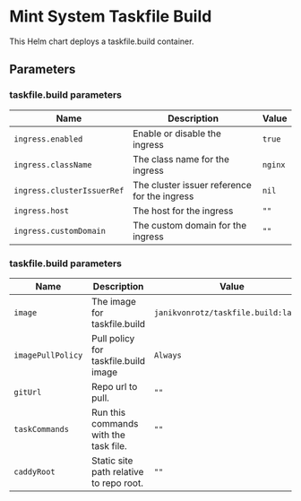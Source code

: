 # Mint System Taskfile Build

This Helm chart deploys a taskfile.build container.

## Parameters

### taskfile.build parameters

| Name                       | Description                                  | Value   |
| -------------------------- | -------------------------------------------- | ------- |
| `ingress.enabled`          | Enable or disable the ingress                | `true`  |
| `ingress.className`        | The class name for the ingress               | `nginx` |
| `ingress.clusterIssuerRef` | The cluster issuer reference for the ingress | `nil`   |
| `ingress.host`             | The host for the ingress                     | `""`    |
| `ingress.customDomain`     | The custom domain for the ingress            | `""`    |

### taskfile.build parameters

| Name              | Description                             | Value                                |
| ----------------- | --------------------------------------- | ------------------------------------ |
| `image`           | The image for taskfile.build            | `janikvonrotz/taskfile.build:latest` |
| `imagePullPolicy` | Pull policy for taskfile.build image    | `Always`                             |
| `gitUrl`          | Repo url to pull.                       | `""`                                 |
| `taskCommands`    | Run this commands with the task file.   | `""`                                 |
| `caddyRoot`       | Static site path relative to repo root. | `""`                                 |
